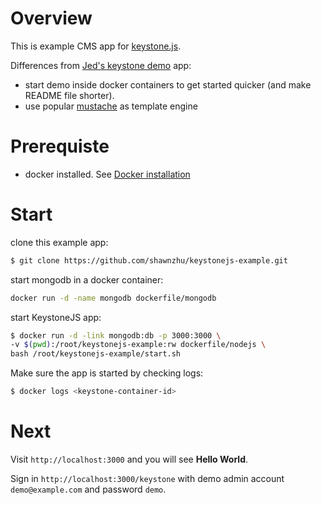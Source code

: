 # Overview

This is example CMS app for [keystone.js](https://github.com/JedWatson/keystone).

Differences from [Jed's keystone demo](https://github.com/JedWatson/keystone-demo) app:

* start demo inside docker containers to get started quicker (and make README file shorter).
* use popular [mustache](https://github.com/janl/mustache.js) as template engine

# Prerequiste

* docker installed. See [Docker installation](https://www.docker.io/gettingstarted/#h_installation)

# Start

clone this example app:

```bash	
$ git clone https://github.com/shawnzhu/keystonejs-example.git
```

start mongodb in a docker container:

```bash
docker run -d -name mongodb dockerfile/mongodb
```

start KeystoneJS app:

```bash
$ docker run -d -link mongodb:db -p 3000:3000 \
-v $(pwd):/root/keystonejs-example:rw dockerfile/nodejs \
bash /root/keystonejs-example/start.sh
```

Make sure the app is started by checking logs:

```bash
$ docker logs <keystone-container-id>
```

# Next

Visit `http://localhost:3000` and you will see **Hello World**.

Sign in `http://localhost:3000/keystone` with demo admin account `demo@example.com` and password `demo`.
